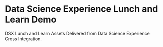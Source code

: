 # Data Science Experience Lunch and Learn Demo

DSX Lunch and Learn Assets Delivered from Data Science Experience Cross Integration.
